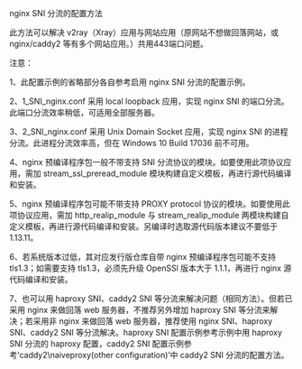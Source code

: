 nginx SNI 分流的配置方法

此方法可以解决 v2ray（Xray）应用与网站应用（原网站不想做回落网站，或 nginx/caddy2 等有多个网站应用。）共用443端口问题。

注意：

1、此配置示例的省略部分各自参考启用 nginx SNI 分流的配置示例。

2、1_SNI_nginx.conf 采用 local loopback 应用，实现 nginx SNI 的端口分流。此端口分流效率稍低，可适用全部服务器。

3、2_SNI_nginx.conf 采用 Unix Domain Socket 应用，实现 nginx SNI 的进程分流。此进程分流效率高，但在 Windows 10 Build 17036 前不可用。

4、nginx 预编译程序包一般不带支持 SNI 分流协议的模块。如要使用此项协议应用，需加 stream_ssl_preread_module 模块构建自定义模板，再进行源代码编译和安装。

5、nginx 预编译程序包可能不带支持 PROXY protocol 协议的模块。如要使用此项协议应用，需加 http_realip_module 与 stream_realip_module 两模块构建自定义模板，再进行源代码编译和安装。另编译时选取源代码版本建议不要低于1.13.11。

6、若系统版本过低，其对应发行版仓库自带 nginx 预编译程序包可能不支持 tls1.3；如需要支持 tls1.3，必须先升级 OpenSSl 版本大于 1.1.1，再进行 nginx 源代码编译和安装。

7、也可以用 haproxy SNI、caddy2 SNI 等分流来解决问题（相同方法）。但若已采用 nginx 来做回落 web 服务器，不推荐另外增加 haproxy SNI 等分流来解决；若采用非 nginx 来做回落 web 服务器，推荐使用 nginx SNI、haproxy SNI、caddy2 SNI 等分流解决。haproxy SNI 配置示例参考示例中用 haproxy SNI 分流的 haproxy 配置，caddy2 SNI 配置示例参考‘caddy2\naiveproxy(other configuration)’中 caddy2 SNI 分流的配置方法。

